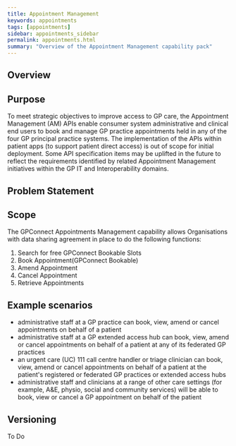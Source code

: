 ```yaml
---
title: Appointment Management
keywords: appointments
tags: [appointments]
sidebar: appointments_sidebar
permalink: appointments.html
summary: "Overview of the Appointment Management capability pack"
---
```


## Overview ##

## Purpose ##

To meet strategic objectives to improve access to GP care, the Appointment Management (AM) APIs enable consumer system administrative and clinical end users to book and manage GP practice appointments held in any of the four GP principal practice systems. The implementation of the APIs within patient apps (to support patient direct access) is out of scope for initial deployment. Some API specification items may be uplifted in the future to reflect the requirements identified by related Appointment Management initiatives within the GP IT and Interoperability domains.

## Problem Statement ##

## Scope ##

The GPConnect Appointments Management capability allows Organisations with data sharing agreement in place to do the following functions:
1. Search for free GPConnect Bookable Slots
2. Book Appointment(GPConnect Bookable)
3. Amend Appointment
4. Cancel Appointment
5. Retrieve Appointments

## Example scenarios ##

- administrative staff at a GP practice can book, view, amend or cancel appointments on behalf of a patient
- administrative staff at a GP extended access hub can book, view, amend or cancel appointments on behalf of a patient at any of its federated GP practices
- an urgent care (UC) 111 call centre handler or triage clinician can book, view, amend or cancel appointments on behalf of a patient at the patient's registered or federated GP practices or extended access hubs
- administrative staff and clinicians at a range of other care settings (for example, A&amp;E, physio, social and community services) will be able to book, view or cancel a GP appointment on behalf of the patient

## Versioning ##

To Do






